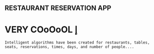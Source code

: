 
## RESTAURANT RESERVATION APP
# VERY COoOoOL إ
`Intelligent algorithms have been created for restaurants, tables, seats, reservations, times, days, and number of people....`
